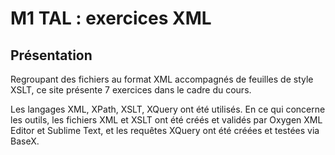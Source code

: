 # M1 TAL : exercices XML

## Présentation

Regroupant des fichiers au format XML accompagnés de feuilles de style XSLT, ce site présente 7 exercices dans le cadre du cours. 

Les langages XML, XPath, XSLT, XQuery ont été utilisés. En ce qui concerne les outils, les fichiers XML et XSLT ont été créés et validés par Oxygen XML Editor et Sublime Text, et les requêtes XQuery ont été créées et testées via BaseX. 
